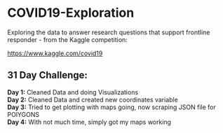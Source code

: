 # COVID19-Exploration
Exploring the data to answer research questions that support frontline responder - from the Kaggle competition:

https://www.kaggle.com/covid19

## 31 Day Challenge:

**Day 1:** Cleaned Data and doing Visualizations <br>
**Day 2:** Cleaned Data and created new coordinates variable <br>
**Day 3:** Tried to get plotting with maps going, now scraping JSON file for POlYGONS <br>
**Day 4:** With not much time, simply got my maps working
